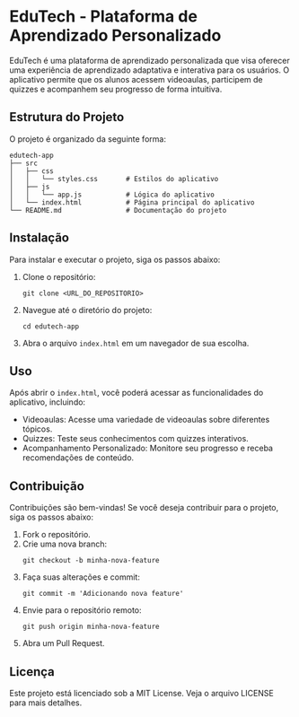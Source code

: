 # EduTech - Plataforma de Aprendizado Personalizado

EduTech é uma plataforma de aprendizado personalizada que visa oferecer uma experiência de aprendizado adaptativa e interativa para os usuários. O aplicativo permite que os alunos acessem videoaulas, participem de quizzes e acompanhem seu progresso de forma intuitiva.

## Estrutura do Projeto

O projeto é organizado da seguinte forma:

```
edutech-app
├── src
│   ├── css
│   │   └── styles.css       # Estilos do aplicativo
│   ├── js
│   │   └── app.js           # Lógica do aplicativo
│   └── index.html           # Página principal do aplicativo
└── README.md                # Documentação do projeto
```

## Instalação

Para instalar e executar o projeto, siga os passos abaixo:

1. Clone o repositório:
   ```
   git clone <URL_DO_REPOSITORIO>
   ```
2. Navegue até o diretório do projeto:
   ```
   cd edutech-app
   ```
3. Abra o arquivo `index.html` em um navegador de sua escolha.

## Uso

Após abrir o `index.html`, você poderá acessar as funcionalidades do aplicativo, incluindo:

- Videoaulas: Acesse uma variedade de videoaulas sobre diferentes tópicos.
- Quizzes: Teste seus conhecimentos com quizzes interativos.
- Acompanhamento Personalizado: Monitore seu progresso e receba recomendações de conteúdo.

## Contribuição

Contribuições são bem-vindas! Se você deseja contribuir para o projeto, siga os passos abaixo:

1. Fork o repositório.
2. Crie uma nova branch:
   ```
   git checkout -b minha-nova-feature
   ```
3. Faça suas alterações e commit:
   ```
   git commit -m 'Adicionando nova feature'
   ```
4. Envie para o repositório remoto:
   ```
   git push origin minha-nova-feature
   ```
5. Abra um Pull Request.

## Licença

Este projeto está licenciado sob a MIT License. Veja o arquivo LICENSE para mais detalhes.